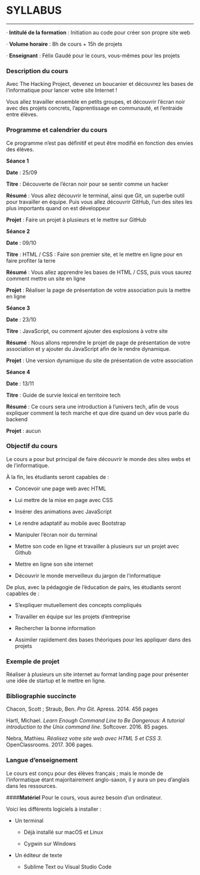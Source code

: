 #                      SYLLABUS
_______________________________________________________________________________

· **Intitulé de la formation** : Initiation au code pour créer son propre site web

· **Volume horaire** : 8h de cours + 15h de projets

· **Enseignant** : Félix Gaudé pour le cours, vous-mêmes pour les projets


### **Description du cours**

Avec The Hacking Project, devenez un boucanier et découvrez les bases de l’informatique pour lancer votre site Internet !

Vous allez travailler ensemble en petits groupes, et découvrir l’écran noir avec des projets concrets, l’apprentissage en communauté, et l’entraide entre élèves.

### **Programme et calendrier du cours**

Ce programme n’est pas définitif et peut être modifié en fonction des envies des élèves.

**Séance 1**

  **Date** : 25/09

  **Titre** : Découverte de l’écran noir pour se sentir comme un hacker

  **Résumé** : Vous allez découvrir le terminal, ainsi que Git, un superbe outil pour travailler en équipe. Puis vous allez découvrir GitHub, l’un des sites les plus importants quand on est développeur

  **Projet** : Faire un projet à plusieurs et le mettre sur GitHub

**Séance 2**

  **Date** : 09/10

  **Titre** : HTML / CSS : Faire son premier site, et le mettre en ligne pour en faire profiter la terre

  **Résumé** : Vous allez apprendre les bases de HTML / CSS, puis vous saurez comment mettre un site en ligne

  **Projet** : Réaliser la page de présentation de votre association puis la mettre en ligne

**Séance 3**

  **Date** : 23/10

  **Titre** : JavaScript, ou comment ajouter des explosions à votre site

  **Résumé** : Nous allons reprendre le projet de page de présentation de votre association et y ajouter du JavaScript afin de le rendre dynamique.

  **Projet** : Une version dynamique du site de présentation de votre association

  **Séance 4**

  **Date** : 13/11

  **Titre** : Guide de survie lexical en territoire tech

  **Résumé** : Ce cours sera une introduction à l’univers tech, afin de vous expliquer comment la tech marche et que dire quand un dev vous parle du backend

  **Projet** : aucun


### **Objectif du cours**

  Le cours a pour but principal de faire découvrir le monde des sites webs et de l’informatique.

  À la fin, les étudiants seront capables de :

  - Concevoir une page web avec HTML

  - Lui mettre de la mise en page avec CSS

  - Insérer des animations avec JavaScript

  - Le rendre adaptatif au mobile avec Bootstrap

  - Manipuler l’écran noir du terminal

  - Mettre son code en ligne et travailler à plusieurs sur un projet avec Github

  - Mettre en ligne son site internet

  - Découvrir le monde merveilleux du jargon de l’informatique


  De plus, avec la pédagogie de l’éducation de pairs, les étudiants seront capables de :

  - S’expliquer mutuellement des concepts compliqués

  - Travailler en équipe sur les projets d’entreprise

  - Rechercher la bonne information

  - Assimiler rapidement des bases théoriques pour les appliquer dans des projets



### **Exemple de projet**

  Réaliser à plusieurs un site internet au format landing page pour présenter une idée de startup et le mettre en ligne.


### **Bibliographie succincte**

  Chacon, Scott ; Straub, Ben. _Pro Git_. Apress. 2014. 456 pages

  Hartl, Michael. _Learn Enough Command Line to Be Dangerous: A tutorial introduction to the Unix command line_. Softcover. 2016. 85 pages.

  Nebra, Mathieu. _Réalisez votre site web avec HTML 5 et CSS 3_. OpenClassrooms. 2017. 306 pages.


### **Langue d’enseignement**

  Le cours est conçu pour des élèves français ; mais le monde de l’informatique étant majoritairement anglo-saxon, il y aura un peu d’anglais dans les ressources.

  ####**Matériel**
  Pour le cours, vous aurez besoin d’un ordinateur.

  Voici les différents logiciels à installer :

  - Un terminal

    - Déjà installé sur macOS et Linux

    - Cygwin sur Windows

  - Un éditeur de texte

    - Sublime Text ou Visual Studio Code
